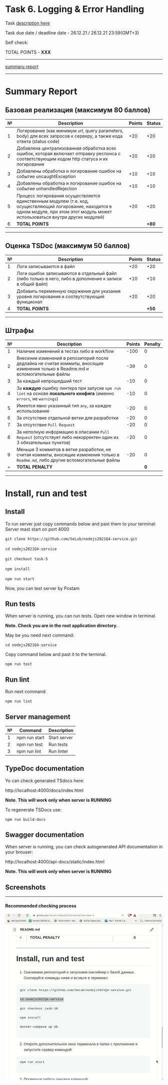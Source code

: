 # __Task 6. Logging & Error Handling__

Task [description here](https://github.com/rolling-scopes-school/basic-nodejs-course/blob/master/descriptions/logging-error-handling.md)

Task due date / deadline date - 26.12.21 / 26.12.21 23:59(GMT+3)

Self check:
 
 TOTAL POINTS - **XXX**

-----------

[summaru report](#summary-report)

------------

# __Summary Report__


## Базовая реализация (максимум **80 баллов**)

№ | Description | Points | Status 
--|-------------|--------|-------
1 | Логирование (как минимум url, query parameters, body) для всех запросов к серверу, а также кода ответа (status code) | +20 | +20
2 | Добавлена централизованная обработка всех ошибок, которая включает отправку респонса с соответствующим кодом http статуса и их логирование | +20 | +20
3 | Добавлены обработка и логирование ошибок на событие uncaughtException | +10 | +10
4 | Добавлены обработка и логирование ошибок на событие unhandledRejection | +10 | +10
5 | Процесс логирования осуществляется единственным модулем (т.е. код, осуществляющий логирование, находится в одном модуле, при этом этот модуль может использоваться внутри других модулей) | +20 | +20
6 | **TOTAL POINTS** |   | **+80**

-----

## Оценка TSDoc (максимум **50 баллов**)

№ | Description | Points | Status 
--|-------------|--------|-------
1 | Логи записываются в файл |   +20  |   +20
2 | Логи ошибок записываются в отдельный файл (либо только в него, либо в дополнение к записи в общий файл)  |   +10 |   +10
3 | Добавить переменную окружения для указания уровня логирования и соотвутствующий функционал |   +20  |   +20
4 | **TOTAL POINTS** |   | **+50**

-----

## Штрафы

№ | Description | Points | Penalty 
--|-------------|--------|--------
1 | Наличие изменений в тестах либо в workflow | -100 | 0
2 | Внесение изменений в репозиторий после дедлайна не считая коммиты, вносящие изменения только в Readme.md и вспомогательные файлы | -39 | 0
3 | За каждый непрошедший тест | -10 | 0
4 | За **каждую** ошибку линтера при запуске `npm run lint` на основе **локального конфига** (именно `errors`, не `warnings`) | -10 | 0
5 | Имеется явно указанный тип `any`, за каждое использование | -20 | 0
6 | За отсутствие отдельной ветки для разработки | -20 | 0
7 | За отсутствие `Pull Request` | -20 | 0
8 | За неполную информацию в описании `Pull Request` (отсутствует либо некорректен один из 3 обязательных пунктов) | -20 | 0
9 | Меньше 3 коммитов в ветке разработки, не считая коммиты, вносящие изменения только в `Readme.md`, либо другие вспомогательные файлы | -20 | 0
= | **TOTAL PENALTY** |   | **0**

-----

# Install, run and test

## Install

To run server just copy commands below and past them to your terminal: 
Server mast start on port 4000

```
git clone https://github.com/SeLub/nodejs2021Q4-service.git

cd nodejs2021Q4-service

git checkout task-5

npm install

npm run start

```

Now, you can test server by Postam

## Run tests

When server is running, you can run tests. Open new window in terminal. 

**Note. Check you are in the root application directory.**

May be you need next command:
```
cd nodejs2021Q4-service

```

Copy command below and past it to the terminal. 

```
npm run test

```
## Run lint

Run next command:

```
npm run lint

```

## Server management

№ | Command | Description 
----------------------|-------------|-----
1 | npm run start | Start server
2 | npm run test | Run tests
3 | npm run lint | Run linter

## TypeDoc documentation

Yo can check generated TSdocs here:

http://localhost:4000/docs/index.html

   **Note. This will work only when server is RUNNING**

To regenerate TSDocs use:

```
npm run build-docs

```

## Swagger documentation

When server is running, you can check autogenerated API documentation in your brouser:

http://localhost:4000/api-docs/static/index.html

   **Note. This will work only when server is RUNNING**


## Screenshots 

------------

#### **Recommended checking process**

![Recommended checking process](checkout.gif)

